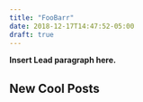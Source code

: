 ```yaml
---
title: "FooBarr"
date: 2018-12-17T14:47:52-05:00
draft: true
---
```


**Insert Lead paragraph here.**

## New Cool Posts

